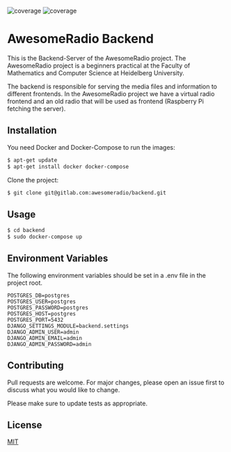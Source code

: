 ![coverage](https://gitlab.com/awesomeradio/backend/badges/master/coverage.svg?job=coverage)
![coverage](https://gitlab.com/awesomeradio/backend/badges/master/coverage.svg?job=coverage)

# AwesomeRadio Backend

This is the Backend-Server of the AwesomeRadio project. The AwesomeRadio project is a beginners practical at the Faculty of Mathematics and Computer Science at Heidelberg University.

The backend is responsible for serving the media files and information to different frontends. In the AwesomeRadio project we have a virtual radio frontend and an old radio that will be used as frontend (Raspberry Pi fetching the server).

## Installation

You need Docker and Docker-Compose to run the images:

```bash
$ apt-get update
$ apt-get install docker docker-compose
```

Clone the project:

```bash
$ git clone git@gitlab.com:awesomeradio/backend.git
```

## Usage

```bash
$ cd backend
$ sudo docker-compose up
```

## Environment Variables

The following environment variables should be set in a .env file in the project root.

```
POSTGRES_DB=postgres
POSTGRES_USER=postgres
POSTGRES_PASSWORD=postgres
POSTGRES_HOST=postgres
POSTGRES_PORT=5432
DJANGO_SETTINGS_MODULE=backend.settings
DJANGO_ADMIN_USER=admin
DJANGO_ADMIN_EMAIL=admin
DJANGO_ADMIN_PASSWORD=admin
```

## Contributing
Pull requests are welcome. For major changes, please open an issue first to discuss what you would like to change.

Please make sure to update tests as appropriate.

## License
[MIT](https://choosealicense.com/licenses/mit/)